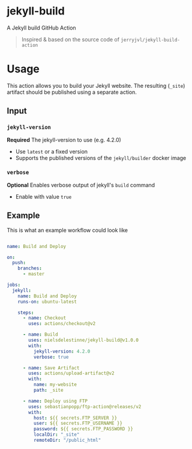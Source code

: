 # jekyll-build
A Jekyll build GitHub Action

> Inspired & based on the source code of `jerryjvl/jekyll-build-action`

# Usage
This action allows you to build your Jekyll website. The resulting (`_site`) artifact should be published using a separate action.

## Input

### `jekyll-version`
**Required** The jekyll-version to use (e.g. 4.2.0)
- Use `latest` or a fixed version
- Supports the published versions of the `jekyll/builder` docker image

### `verbose`
**Optional** Enables verbose output of jekyll's `build` command
- Enable with value `true`


## Example
This is what an example workflow could look like
```yaml

name: Build and Deploy

on:
  push:
    branches:
      - master

jobs:
  jekyll:
    name: Build and Deploy
    runs-on: ubuntu-latest

    steps:
      - name: Checkout
        uses: actions/checkout@v2

      - name: Build
        uses: nielsdelestinne/jekyll-build@v1.0.0
        with:
          jekyll-version: 4.2.0
          verbose: true

      - name: Save Artifact
        uses: actions/upload-artifact@v2
        with:
          name: my-website
          path: _site

      - name: Deploy using FTP
        uses: sebastianpopp/ftp-action@releases/v2
        with:
          host: ${{ secrets.FTP_SERVER }}
          user: ${{ secrets.FTP_USERNAME }}
          password: ${{ secrets.FTP_PASSWORD }}
          localDir: "_site"
          remoteDir: "/public_html"
```
